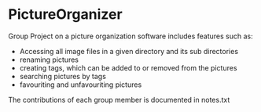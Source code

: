 # PictureOrganizer
Group Project on a picture organization software
includes features such as:
  - Accessing all image files in a given directory and its sub directories
  - renaming pictures
  - creating tags, which can be added to or removed from the pictures
  - searching pictures by tags
  - favouriting and unfavouriting pictures
  
The contributions of each group member is documented in notes.txt
